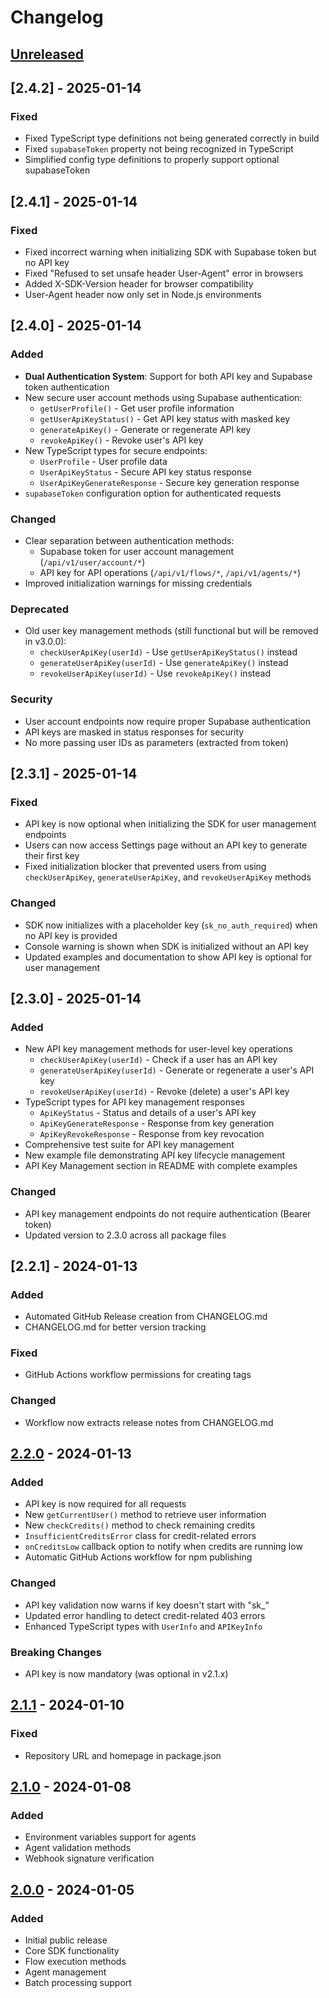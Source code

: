 # Changelog

## [Unreleased]

## [2.4.2] - 2025-01-14

### Fixed
- Fixed TypeScript type definitions not being generated correctly in build
- Fixed `supabaseToken` property not being recognized in TypeScript
- Simplified config type definitions to properly support optional supabaseToken

## [2.4.1] - 2025-01-14

### Fixed
- Fixed incorrect warning when initializing SDK with Supabase token but no API key
- Fixed "Refused to set unsafe header User-Agent" error in browsers
- Added X-SDK-Version header for browser compatibility
- User-Agent header now only set in Node.js environments

## [2.4.0] - 2025-01-14

### Added
- **Dual Authentication System**: Support for both API key and Supabase token authentication
- New secure user account methods using Supabase authentication:
  - `getUserProfile()` - Get user profile information
  - `getUserApiKeyStatus()` - Get API key status with masked key
  - `generateApiKey()` - Generate or regenerate API key
  - `revokeApiKey()` - Revoke user's API key
- New TypeScript types for secure endpoints:
  - `UserProfile` - User profile data
  - `UserApiKeyStatus` - Secure API key status response
  - `UserApiKeyGenerateResponse` - Secure key generation response
- `supabaseToken` configuration option for authenticated requests

### Changed
- Clear separation between authentication methods:
  - Supabase token for user account management (`/api/v1/user/account/*`)
  - API key for API operations (`/api/v1/flows/*`, `/api/v1/agents/*`)
- Improved initialization warnings for missing credentials

### Deprecated
- Old user key management methods (still functional but will be removed in v3.0.0):
  - `checkUserApiKey(userId)` - Use `getUserApiKeyStatus()` instead
  - `generateUserApiKey(userId)` - Use `generateApiKey()` instead
  - `revokeUserApiKey(userId)` - Use `revokeApiKey()` instead

### Security
- User account endpoints now require proper Supabase authentication
- API keys are masked in status responses for security
- No more passing user IDs as parameters (extracted from token)

## [2.3.1] - 2025-01-14

### Fixed
- API key is now optional when initializing the SDK for user management endpoints
- Users can now access Settings page without an API key to generate their first key
- Fixed initialization blocker that prevented users from using `checkUserApiKey`, `generateUserApiKey`, and `revokeUserApiKey` methods

### Changed
- SDK now initializes with a placeholder key (`sk_no_auth_required`) when no API key is provided
- Console warning is shown when SDK is initialized without an API key
- Updated examples and documentation to show API key is optional for user management

## [2.3.0] - 2025-01-14

### Added
- New API key management methods for user-level key operations
  - `checkUserApiKey(userId)` - Check if a user has an API key
  - `generateUserApiKey(userId)` - Generate or regenerate a user's API key
  - `revokeUserApiKey(userId)` - Revoke (delete) a user's API key
- TypeScript types for API key management responses
  - `ApiKeyStatus` - Status and details of a user's API key
  - `ApiKeyGenerateResponse` - Response from key generation
  - `ApiKeyRevokeResponse` - Response from key revocation
- Comprehensive test suite for API key management
- New example file demonstrating API key lifecycle management
- API Key Management section in README with complete examples

### Changed
- API key management endpoints do not require authentication (Bearer token)
- Updated version to 2.3.0 across all package files

## [2.2.1] - 2024-01-13

### Added
- Automated GitHub Release creation from CHANGELOG.md
- CHANGELOG.md for better version tracking

### Fixed
- GitHub Actions workflow permissions for creating tags

### Changed
- Workflow now extracts release notes from CHANGELOG.md

## [2.2.0] - 2024-01-13

### Added
- API key is now required for all requests
- New `getCurrentUser()` method to retrieve user information
- New `checkCredits()` method to check remaining credits
- `InsufficientCreditsError` class for credit-related errors
- `onCreditsLow` callback option to notify when credits are running low
- Automatic GitHub Actions workflow for npm publishing

### Changed
- API key validation now warns if key doesn't start with "sk_"
- Updated error handling to detect credit-related 403 errors
- Enhanced TypeScript types with `UserInfo` and `APIKeyInfo`

### Breaking Changes
- API key is now mandatory (was optional in v2.1.x)

## [2.1.1] - 2024-01-10

### Fixed
- Repository URL and homepage in package.json

## [2.1.0] - 2024-01-08

### Added
- Environment variables support for agents
- Agent validation methods
- Webhook signature verification

## [2.0.0] - 2024-01-05

### Added
- Initial public release
- Core SDK functionality
- Flow execution methods
- Agent management
- Batch processing support

[Unreleased]: https://github.com/Dataframe-Consulting/ai-spine-sdk-js/compare/v2.2.0...HEAD
[2.2.0]: https://github.com/Dataframe-Consulting/ai-spine-sdk-js/compare/v2.1.1...v2.2.0
[2.1.1]: https://github.com/Dataframe-Consulting/ai-spine-sdk-js/compare/v2.1.0...v2.1.1
[2.1.0]: https://github.com/Dataframe-Consulting/ai-spine-sdk-js/compare/v2.0.0...v2.1.0
[2.0.0]: https://github.com/Dataframe-Consulting/ai-spine-sdk-js/releases/tag/v2.0.0
